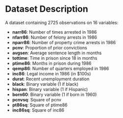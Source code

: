 # Dataset Description

A dataset containing 2725 observations on 16 variables:

- **narr86**: Number of times arrested in 1986
- **nfarr86**: Number of felony arrests in 1986
- **nparr86**: Number of property crime arrests in 1986
- **pcnv**: Proportion of prior convictions
- **avgsen**: Average sentence length in months
- **tottime**: Time in prison since 18 in months
- **ptime86**: Months in prison during 1986
- **qemp86**: Number of quarters employed in 1986
- **inc86**: Legal income in 1986 (in $100s)
- **durat**: Recent unemployment duration
- **black**: Binary variable (1 if black)
- **hispan**: Binary variable (1 if Hispanic)
- **born60**: Binary variable (1 if born in 1960)
- **pcnvsq**: Square of pcnv
- **pt86sq**: Square of ptime86
- **inc86sq**: Square of inc86
